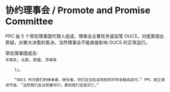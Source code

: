 # 协约理事会 / Promote and Promise Committee

PPC 由 5 个常任理事国代理人组成，理事会主要任务是监管 OUCS，对提案提出质疑，对重大决策的表决，当然理事会不能直接影响 OUCS 的正常运行。

常任理事国成员:  
`东南亚`，`北美`，`欧盟`，`苏维埃`

```text
    li。

    “OUCS 作为我们的继承者，继任者，你们应当在这场危机中学会独自前行。” PPC 成立演讲节选，“当然我们会注视着你们，直到我们全部灭亡。”
```
